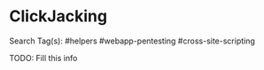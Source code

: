 # ClickJacking

Search Tag(s): #helpers #webapp-pentesting #cross-site-scripting

TODO: Fill this info